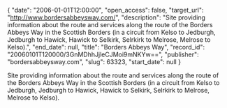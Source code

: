 {
  "date": "2006-01-01T12:00:00", 
  "open_access": false, 
  "target_url": "http://www.bordersabbeysway.com/", 
  "description": "Site providing information about the route and services along the route of the Borders Abbeys Way in the Scottish Borders (in a circuit from Kelso to Jedburgh, Jedburgh to Hawick, Hawick to Selkirk, Selrkirk to Melrose, Melrose to Kelso).", 
  "end_date": null, 
  "title": "Borders Abbeys Way", 
  "record_id": "20060101T120000/3GnMDhhJjleCJMoi9mNKYw==", 
  "publisher": "bordersabbeysway.com", 
  "slug": 63323, 
  "start_date": null
}

Site providing information about the route and services along the route of the Borders Abbeys Way in the Scottish Borders (in a circuit from Kelso to Jedburgh, Jedburgh to Hawick, Hawick to Selkirk, Selrkirk to Melrose, Melrose to Kelso).